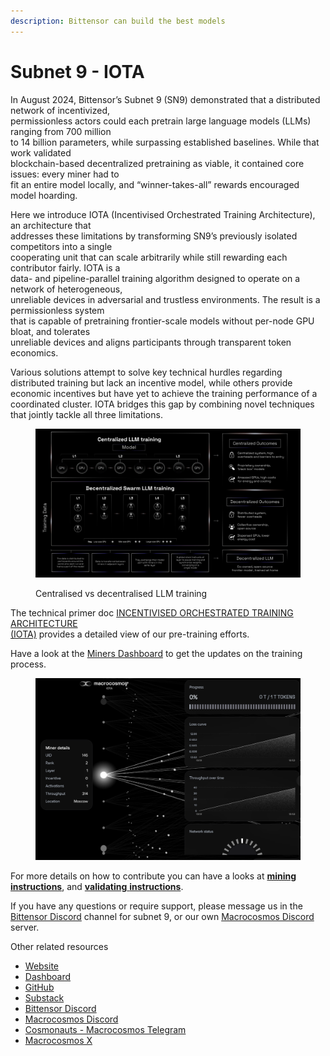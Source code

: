 ```yaml
---
description: Bittensor can build the best models
---
```


# Subnet 9 - IOTA

In August 2024, Bittensor’s Subnet 9 (SN9) demonstrated that a distributed network of incentivized,\
permissionless actors could each pretrain large language models (LLMs) ranging from 700 million\
to 14 billion parameters, while surpassing established baselines. While that work validated\
blockchain-based decentralized pretraining as viable, it contained core issues: every miner had to\
fit an entire model locally, and “winner-takes-all” rewards encouraged model hoarding.&#x20;

Here we introduce IOTA (Incentivised Orchestrated Training Architecture), an architecture that\
addresses these limitations by transforming SN9’s previously isolated competitors into a single\
cooperating unit that can scale arbitrarily while still rewarding each contributor fairly. IOTA is a\
data- and pipeline-parallel training algorithm designed to operate on a network of heterogeneous,\
unreliable devices in adversarial and trustless environments. The result is a permissionless system\
that is capable of pretraining frontier-scale models without per-node GPU bloat, and tolerates\
unreliable devices and aligns participants through transparent token economics.

Various solutions attempt to solve key technical hurdles regarding distributed training but lack an incentive model, while others provide economic incentives but have yet to achieve the training performance of a coordinated cluster. IOTA bridges this gap by combining novel techniques that jointly tackle all three limitations.

<figure><img src="../../.gitbook/assets/IOTA-training-subnet9.jpg" alt=""><figcaption><p>Centralised vs decentralised LLM training</p></figcaption></figure>

The technical primer doc [INCENTIVISED ORCHESTRATED TRAINING ARCHITECTURE\
(IOTA)](https://www.macrocosmos.ai/research/iota_primer.pdf) provides a detailed view of our pre-training efforts.

Have a look at the [Miners Dashboard](https://iota.macrocosmos.ai/) to get the updates on the training process.

<figure><img src="../../.gitbook/assets/Miners-dashboard copy 2.png" alt=""><figcaption></figcaption></figure>

For more details on how to contribute you can have a looks at [**mining instructions**](https://app.gitbook.com/o/eu9Z3qt7ycTIHIJGObFB/s/JDlWdmSC3GnzBPSkAiBM/~/changes/165/subnets/subnet-9-pre-training/subnet-9-iota-mining-setup-guide), and [**validating** **instructions**](https://app.gitbook.com/o/eu9Z3qt7ycTIHIJGObFB/s/JDlWdmSC3GnzBPSkAiBM/~/changes/165/subnets/subnet-9-pre-training/subnet-9-validating).

If you have any questions or require support, please message us in the [Bittensor Discord](https://discord.com/channels/799672011265015819/1162768567821930597) channel for subnet 9, or our own [Macrocosmos Discord](https://discord.gg/vRTaAXpRcd) server.

Other related resources

* [Website](https://www.macrocosmos.ai/sn9)
* [Dashboard](https://iota.macrocosmos.ai/)
* [GitHub](https://github.com/macrocosm-os/iota)
* [Substack](https://macrocosmosai.substack.com/t/pre-training)
* [Bittensor Discord](https://discord.com/channels/799672011265015819/1162768567821930597)
* [Macrocosmos Discord](https://discord.com/channels/1238450997848707082)
* [Cosmonauts - Macrocosmos Telegram](https://t.me/macrocosmosai)
* [Macrocosmos X](https://x.com/MacrocosmosAI)

